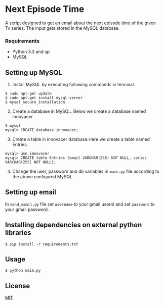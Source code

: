 # Next Episode Time

A script designed to get an email about the next episode time of the given Tv series. The input gets stored in the MySQL database.

### Requirements
* Python 3.3 and up
* MySQL

## Setting up MySQL
1. Install MySQL by executing following commands in terminal.

```
$ sudo apt-get update
$ sudo apt-get install mysql-server
$ mysql_secure_installation
```

2. Create a database in MySQL. Below we create a database named innovacer
```
$ mysql
mysql> CREATE database innovacer;
```

3. Create a table in innovacer database.Here we create a table named Entries.
```
mysql> use innovacer 
mysql> CREATE table Entries (email VARCHAR(255) NOT NULL, series VARCHAR(255) NOT NULL);
```
4. Change the user, password and db variables in `main.py` file according to the above configured MySQL.

## Setting up email
In `send_email.py` file set `username` to your gmail userid and set `password` to your gmail password.

## Installing dependencies on external python libraries
`$ pip install -r requirements.txt`

## Usage
`$ python main.py`

## License
[MIT](https://choosealicense.com/licenses/mit/)

